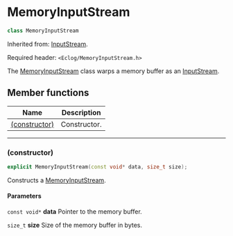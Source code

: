 # MemoryInputStream

```c++
class MemoryInputStream
```

Inherited from: [InputStream](InputStream.md).

Required header: `<Eclog/MemoryInputStream.h>`

The [MemoryInputStream](MemoryInputStream.md) class warps a memory buffer as an [InputStream](InputStream.md).

## Member functions

| Name | Description |
| ---- | ---- |
| [(constructor)](#constructor) | Constructor. |

* * *

### (constructor)

```c++
explicit MemoryInputStream(const void* data, size_t size);
```

Constructs a [MemoryInputStream](MemoryInputStream.md).

#### Parameters

`const void*` **data** Pointer to the memory buffer.

`size_t` **size** Size of the memory buffer in bytes.

